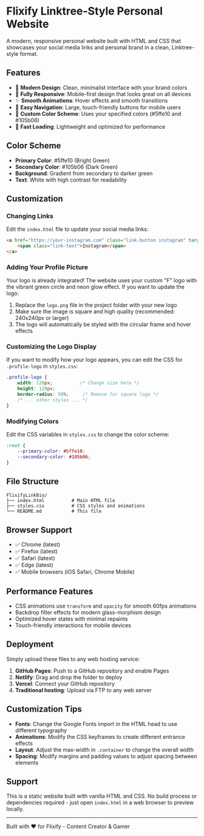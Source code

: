 # Flixify Linktree-Style Personal Website

A modern, responsive personal website built with HTML and CSS that showcases your social media links and personal brand in a clean, Linktree-style format.

## Features

- 🎨 **Modern Design**: Clean, minimalist interface with your brand colors
- 📱 **Fully Responsive**: Mobile-first design that looks great on all devices
- ✨ **Smooth Animations**: Hover effects and smooth transitions
- 🎯 **Easy Navigation**: Large, touch-friendly buttons for mobile users
- 🌈 **Custom Color Scheme**: Uses your specified colors (#5ffe10 and #105b06)
- 🚀 **Fast Loading**: Lightweight and optimized for performance

## Color Scheme

- **Primary Color**: #5ffe10 (Bright Green)
- **Secondary Color**: #105b06 (Dark Green)
- **Background**: Gradient from secondary to darker green
- **Text**: White with high contrast for readability

## Customization

### Changing Links

Edit the `index.html` file to update your social media links:

```html
<a href="https://your-instagram.com" class="link-button instagram" target="_blank" rel="noopener noreferrer">
    <span class="link-text">Instagram</span>
</a>
```

### Adding Your Profile Picture

Your logo is already integrated! The website uses your custom "F" logo with the vibrant green circle and neon glow effect. If you want to update the logo:

1. Replace the `logo.png` file in the project folder with your new logo
2. Make sure the image is square and high quality (recommended: 240x240px or larger)
3. The logo will automatically be styled with the circular frame and hover effects

### Customizing the Logo Display

If you want to modify how your logo appears, you can edit the CSS for `.profile-logo` in `styles.css`:

```css
.profile-logo {
    width: 120px;          /* Change size here */
    height: 120px;
    border-radius: 50%;     /* Remove for square logo */
    /* ... other styles ... */
}
```

### Modifying Colors

Edit the CSS variables in `styles.css` to change the color scheme:

```css
:root {
    --primary-color: #5ffe10;
    --secondary-color: #105b06;
}
```

## File Structure

```
FlixifyLinkBio/
├── index.html          # Main HTML file
├── styles.css          # CSS styles and animations
└── README.md           # This file
```

## Browser Support

- ✅ Chrome (latest)
- ✅ Firefox (latest)
- ✅ Safari (latest)
- ✅ Edge (latest)
- ✅ Mobile browsers (iOS Safari, Chrome Mobile)

## Performance Features

- CSS animations use `transform` and `opacity` for smooth 60fps animations
- Backdrop filter effects for modern glass-morphism design
- Optimized hover states with minimal repaints
- Touch-friendly interactions for mobile devices

## Deployment

Simply upload these files to any web hosting service:

1. **GitHub Pages**: Push to a GitHub repository and enable Pages
2. **Netlify**: Drag and drop the folder to deploy
3. **Vercel**: Connect your GitHub repository
4. **Traditional hosting**: Upload via FTP to any web server

## Customization Tips

- **Fonts**: Change the Google Fonts import in the HTML head to use different typography
- **Animations**: Modify the CSS keyframes to create different entrance effects
- **Layout**: Adjust the max-width in `.container` to change the overall width
- **Spacing**: Modify margins and padding values to adjust spacing between elements

## Support

This is a static website built with vanilla HTML and CSS. No build process or dependencies required - just open `index.html` in a web browser to preview locally.

---

Built with ❤️ for Flixify - Content Creator & Gamer
